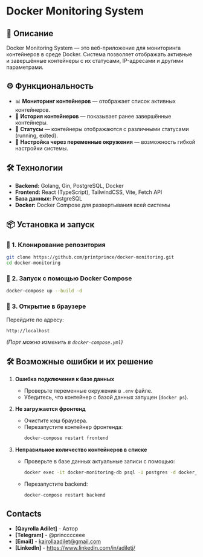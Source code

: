 # Docker Monitoring System

## 📌 Описание
Docker Monitoring System — это веб-приложение для мониторинга контейнеров в среде Docker.
Система позволяет отображать активные и завершённые контейнеры с их статусами, IP-адресами и другими параметрами.

## ⚙️ Функциональность
- 📊 **Мониторинг контейнеров** — отображает список активных контейнеров.
- 📜 **История контейнеров** — показывает ранее завершённые контейнеры.
- 🚦 **Статусы** — контейнеры отображаются с различными статусами (running, exited).
- 🔧 **Настройка через переменные окружения** — возможность гибкой настройки системы.

## 🛠️ Технологии
- **Backend:** Golang, Gin, PostgreSQL, Docker
- **Frontend:** React (TypeScript), TailwindCSS, Vite, Fetch API
- **База данных:** PostgreSQL
- **Docker:** Docker Compose для развертывания всей системы

## 📦 Установка и запуск

### 🔹 1. Клонирование репозитория
```sh
git clone https://github.com/printprince/docker-monitoring.git
cd docker-monitoring
```

### 🔹 2. Запуск с помощью Docker Compose
```sh
docker-compose up --build -d
```

### 🔹 3. Открытие в браузере
Перейдите по адресу:
```
http://localhost
```

_(Порт можно изменить в `docker-compose.yml`)_


## 🛠 Возможные ошибки и их решение
1. **Ошибка подключения к базе данных**
    - Проверьте переменные окружения в `.env` файле.
    - Убедитесь, что контейнер с базой данных запущен (`docker ps`).

2. **Не загружается фронтенд**
    - Очистите кэш браузера.
    - Перезапустите контейнер фронтенда:
      ```sh
      docker-compose restart frontend
      ```

3. **Неправильное количество контейнеров в списке**
    - Проверьте в базе данных актуальные записи с помощью:
      ```sh
      docker exec -it docker-monitoring-db psql -U postgres -d docker_monitoring -c "SELECT * FROM containers;"
      ```
    - Перезапустите backend:
      ```sh
      docker-compose restart backend
      ```
      
## Contacts
- **[Qayrolla Adilet]** - Автор
- **[Telegram]** - @princccceee
- **[Email]** - kairollaadilet@gmail.com
- **[LinkedIn]** - https://www.linkedin.com/in/adiletj/



